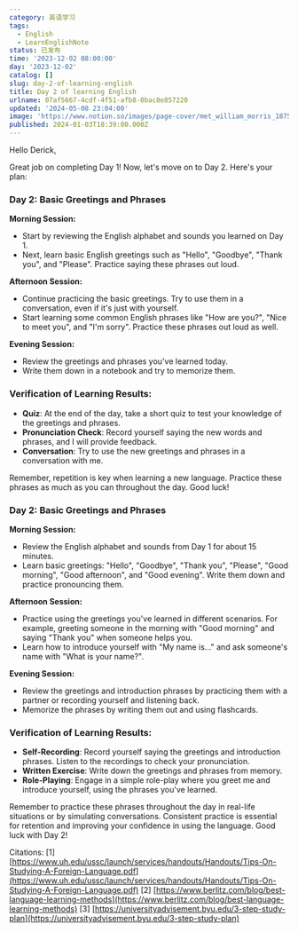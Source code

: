 ```yaml
---
category: 英语学习
tags:
  - English
  - LearnEnglishNote
status: 已发布
time: '2023-12-02 08:00:00'
day: '2023-12-02'
catalog: []
slug: day-2-of-learning-english
title: Day 2 of learning English
urlname: 07af5667-4cdf-4f51-afb8-0bac8e857220
updated: '2024-05-08 23:04:00'
image: 'https://www.notion.so/images/page-cover/met_william_morris_1875.jpg'
published: 2024-01-03T18:39:00.000Z
---
```


Hello Derick,


Great job on completing Day 1! Now, let's move on to Day 2. Here's your plan:


### Day 2: Basic Greetings and Phrases


**Morning Session:**

- Start by reviewing the English alphabet and sounds you learned on Day 1.
- Next, learn basic English greetings such as "Hello", "Goodbye", "Thank you", and "Please". Practice saying these phrases out loud.

**Afternoon Session:**

- Continue practicing the basic greetings. Try to use them in a conversation, even if it's just with yourself.
- Start learning some common English phrases like "How are you?", "Nice to meet you", and "I'm sorry". Practice these phrases out loud as well.

**Evening Session:**

- Review the greetings and phrases you've learned today.
- Write them down in a notebook and try to memorize them.

### Verification of Learning Results:

- **Quiz**: At the end of the day, take a short quiz to test your knowledge of the greetings and phrases.
- **Pronunciation Check**: Record yourself saying the new words and phrases, and I will provide feedback.
- **Conversation**: Try to use the new greetings and phrases in a conversation with me.

Remember, repetition is key when learning a new language. Practice these phrases as much as you can throughout the day. Good luck!


### Day 2: Basic Greetings and Phrases


**Morning Session:**

- Review the English alphabet and sounds from Day 1 for about 15 minutes.
- Learn basic greetings: "Hello", "Goodbye", "Thank you", "Please", "Good morning", "Good afternoon", and "Good evening". Write them down and practice pronouncing them.

**Afternoon Session:**

- Practice using the greetings you've learned in different scenarios. For example, greeting someone in the morning with "Good morning" and saying "Thank you" when someone helps you.
- Learn how to introduce yourself with "My name is..." and ask someone's name with "What is your name?".

**Evening Session:**

- Review the greetings and introduction phrases by practicing them with a partner or recording yourself and listening back.
- Memorize the phrases by writing them out and using flashcards.

### Verification of Learning Results:

- **Self-Recording**: Record yourself saying the greetings and introduction phrases. Listen to the recordings to check your pronunciation.
- **Written Exercise**: Write down the greetings and phrases from memory.
- **Role-Playing**: Engage in a simple role-play where you greet me and introduce yourself, using the phrases you've learned.

Remember to practice these phrases throughout the day in real-life situations or by simulating conversations. Consistent practice is essential for retention and improving your confidence in using the language. Good luck with Day 2!


Citations:
[1] [https://www.uh.edu/ussc/launch/services/handouts/Handouts/Tips-On-Studying-A-Foreign-Language.pdf](https://www.uh.edu/ussc/launch/services/handouts/Handouts/Tips-On-Studying-A-Foreign-Language.pdf)
[2] [https://www.berlitz.com/blog/best-language-learning-methods](https://www.berlitz.com/blog/best-language-learning-methods)
[3] [https://universityadvisement.byu.edu/3-step-study-plan](https://universityadvisement.byu.edu/3-step-study-plan)

